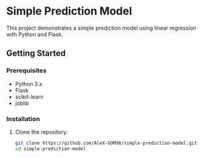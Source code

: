 # Simple Prediction Model

This project demonstrates a simple prediction model using linear regression with Python and Flask.

## Getting Started

### Prerequisites

- Python 3.x
- Flask
- scikit-learn
- joblib

### Installation

1. Clone the repository:
   ```bash
   git clone https://github.com/AleX-GOM98/simple-prediction-model.git
   cd simple-prediction-model
